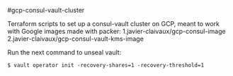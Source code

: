 #gcp-consul-vault-cluster

Terraform scripts to set up a consul-vault cluster on GCP, meant to work with Google images made with packer:
	1.javier-claivaux/gcp-consul-image 
	2.javier-claivaux/gcp-consul-vault-kms-image 

Run the next command to unseal vault:

```console
$ vault operator init -recovery-shares=1 -recovery-threshold=1
```
